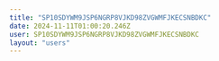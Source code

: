 ```yaml
---
title: "SP10SDYWM9JSP6NGRP8VJKD98ZVGWMFJKECSNBDKC"
date: 2024-11-11T01:00:20.246Z
user: SP10SDYWM9JSP6NGRP8VJKD98ZVGWMFJKECSNBDKC
layout: "users"
---
```

    